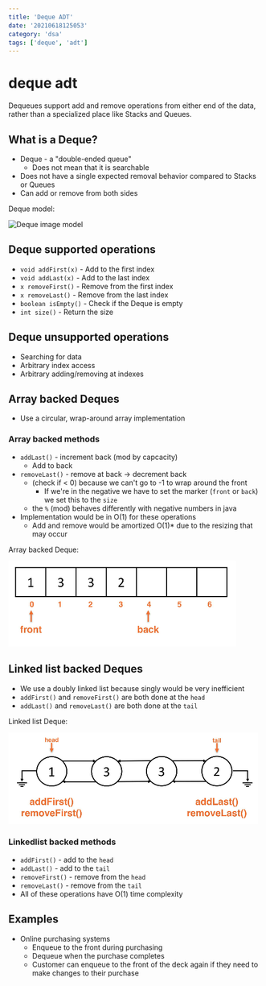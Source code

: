 ```yaml
---
title: 'Deque ADT'
date: '20210618125053'
category: 'dsa'
tags: ['deque', 'adt']
---
```


# deque adt
Dequeues support add and remove operations from either end of the data, rather
than a specialized place like Stacks and Queues.

## What is a Deque?
* Deque - a "double-ended queue"
    * Does not mean that it is searchable
* Does not have a single expected removal behavior compared to Stacks or Queues
* Can add or remove from both sides

Deque model:


![Deque image model](./20210618125210-img-24.png)

## Deque supported operations
* `void addFirst(x)` - Add to the first index
* `void addLast(x)` - Add to the last index
* `x removeFirst()` - Remove from the first index
* `x removeLast()` - Remove from the last index
* `boolean isEmpty()` - Check if the Deque is empty
* `int size()` - Return the size

## Deque unsupported operations
* Searching for data
* Arbitrary index access
* Arbitrary adding/removing at indexes

## Array backed Deques
* Use a circular, wrap-around array implementation

### Array backed methods
* `addLast()` - increment back (mod by capcacity)
    * Add to back
* `removeLast()` - remove at back -> decrement back
    * (check if < 0) because we can't go to -1 to wrap around the front
        * If we're in the negative we have to set the marker (`front` or `back`) we set this to the `size`
    * the `%` (mod) behaves differently with negative numbers in java
* Implementation would be in O(1) for these operations
    * Add and remove would be amortized O(1)\* due to the resizing that may occur

Array backed Deque:


![Array backed Deque model](./20210618125933-img-1.png)

## Linked list backed Deques
* We use a doubly linked list because singly would be very inefficient
* `addFirst()` and `removeFirst()` are both done at the `head`
* `addLast()` and `removeLast()` are both done at the `tail`

Linked list Deque:


![Linked list Deque model](./20210618130116-img-2.png)

### Linkedlist backed methods
* `addFirst()` - add to the `head`
* `addLast()` - add to the `tail`
* `removeFirst()` - remove from the `head`
* `removeLast()` - remove from the `tail`
* All of these operations have O(1) time complexity

## Examples
* Online purchasing systems
    * Enqueue to the front during purchasing
    * Dequeue when the purchase completes
    * Customer can enqueue to the front of the deck again if they need to make changes to their purchase

